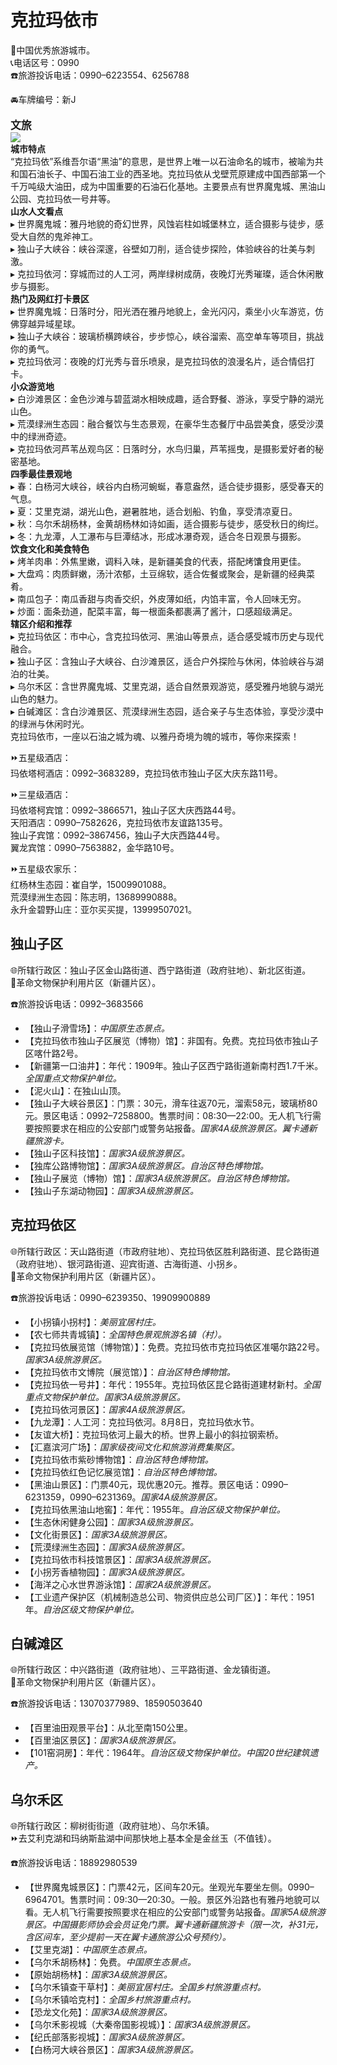 # 克拉玛依市  
🏅中国优秀旅游城市。  
📞电话区号：0990  
☎️旅游投诉电话：0990–6223554、6256788  

🚘车牌编号：新J  

<big>**文旅**</big>  
![](https://boot-img.xuexi.cn/image/1005/process/acb34938203843a48f8fe95e0fd0767e.png)  
**城市特点**  
“克拉玛依”系维吾尔语“黑油”的意思，是世界上唯一以石油命名的城市，被喻为共和国石油长子、中国石油工业的西圣地。克拉玛依从戈壁荒原建成中国西部第一个千万吨级大油田，成为中国重要的石油石化基地。主要景点有世界魔鬼城、黑油山公园、克拉玛依一号井等。  
**山水人文看点**  
▸ 世界魔鬼城：雅丹地貌的奇幻世界，风蚀岩柱如城堡林立，适合摄影与徒步，感受大自然的鬼斧神工。  
▸ 独山子大峡谷：峡谷深邃，谷壁如刀削，适合徒步探险，体验峡谷的壮美与刺激。  
▸ 克拉玛依河：穿城而过的人工河，两岸绿树成荫，夜晚灯光秀璀璨，适合休闲散步与摄影。  
**热门及网红打卡景区**  
▸ 世界魔鬼城：日落时分，阳光洒在雅丹地貌上，金光闪闪，乘坐小火车游览，仿佛穿越异域星球。  
▸ 独山子大峡谷：玻璃桥横跨峡谷，步步惊心，峡谷溜索、高空单车等项目，挑战你的勇气。  
▸ 克拉玛依河：夜晚的灯光秀与音乐喷泉，是克拉玛依的浪漫名片，适合情侣打卡。  
**小众游览地**  
▸ 白沙滩景区：金色沙滩与碧蓝湖水相映成趣，适合野餐、游泳，享受宁静的湖光山色。  
▸ 荒漠绿洲生态园：融合餐饮与生态景观，在豪华生态餐厅中品尝美食，感受沙漠中的绿洲奇迹。  
▸ 克拉玛依河芦苇丛观鸟区：日落时分，水鸟归巢，芦苇摇曳，是摄影爱好者的秘密基地。  
**四季最佳景观地**  
▸ 春：白杨河大峡谷，峡谷内白杨河蜿蜒，春意盎然，适合徒步摄影，感受春天的气息。  
▸ 夏：艾里克湖，湖光山色，避暑胜地，适合划船、钓鱼，享受清凉夏日。  
▸ 秋：乌尔禾胡杨林，金黄胡杨林如诗如画，适合摄影与徒步，感受秋日的绚烂。  
▸ 冬：九龙潭，人工瀑布与巨潭结冰，形成冰瀑奇观，适合冬日观景与摄影。  
**饮食文化和美食特色**  
▸ 烤羊肉串：外焦里嫩，调料入味，是新疆美食的代表，搭配烤馕食用更佳。  
▸ 大盘鸡：肉质鲜嫩，汤汁浓郁，土豆绵软，适合佐餐或聚会，是新疆的经典菜肴。  
▸ 南瓜包子：南瓜香甜与肉香交织，外皮薄如纸，内馅丰富，令人回味无穷。  
▸ 炒面：面条劲道，配菜丰富，每一根面条都裹满了酱汁，口感超级满足。  
**辖区介绍和推荐**  
▸ 克拉玛依区：市中心，含克拉玛依河、黑油山等景点，适合感受城市历史与现代融合。  
▸ 独山子区：含独山子大峡谷、白沙滩景区，适合户外探险与休闲，体验峡谷与湖泊的壮美。  
▸ 乌尔禾区：含世界魔鬼城、艾里克湖，适合自然景观游览，感受雅丹地貌与湖光山色的魅力。  
▸ 白碱滩区：含白沙滩景区、荒漠绿洲生态园，适合亲子与生态体验，享受沙漠中的绿洲与休闲时光。  
克拉玛依市，一座以石油之城为魂、以雅丹奇境为魄的城市，等你来探索！  

⏩五星级酒店：  
玛依塔柯酒店：0992–3683289，克拉玛依市独山子区大庆东路11号。  

⏩三星级酒店：  
玛依塔柯宾馆：0992–3866571，独山子区大庆西路44号。  
天阳酒店：0990–7582626，克拉玛依市友谊路135号。  
独山子宾馆：0992–3867456，独山子大庆西路44号。  
翼龙宾馆：0990–7563882，金华路10号。  

⏩五星级农家乐：  
红杨林生态园：崔自学，15009901088。  
荒漠绿洲生态园：陈志明，13689990888。  
永升金碧野山庄：亚尔买买提，13999507021。  

## 独山子区  
🌐所辖行政区：独山子区金山路街道、西宁路街道（政府驻地）、新北区街道。  
🚩革命文物保护利用片区（新疆片区）。  

☎️旅游投诉电话：0992–3683566  

* 【独山子滑雪场】：*中国原生态景点。*  
* 【克拉玛依市独山子区展览（博物）馆】：非国有。免费。克拉玛依市独山子区喀什路2号。  
* 【新疆第一口油井】：年代：1909年。独山子区西宁路街道新南村西1.7千米。*全国重点文物保护单位。*  
* 【泥火山】：在独山山顶。  
* 【独山子大峡谷景区】：门票：30元，滑车往返70元，溜索58元，玻璃桥80元。景区电话：0992–7258800。售票时间：08:30—22:00。无人机飞行需要按照要求在相应的公安部门或警务站报备。*国家4A级旅游景区。翼卡通新疆旅游卡。*  
* 【独山子区科技馆】：*国家3A级旅游景区。*  
* 【独库公路博物馆】：*国家3A级旅游景区。自治区特色博物馆。*  
* 【独山子展览（博物）馆】：*国家3A级旅游景区。自治区特色博物馆。*  
* 【独山子东湖动物园】：*国家3A级旅游景区。*  

## 克拉玛依区  
🌐所辖行政区：天山路街道（市政府驻地）、克拉玛依区胜利路街道、昆仑路街道（政府驻地）、银河路街道、迎宾街道、古海街道、小拐乡。  
🚩革命文物保护利用片区（新疆片区）。  

☎️旅游投诉电话：0990–6239350、19909900889  

* 【小拐镇小拐村】：*美丽宜居村庄。*  
* 【农七师共青城镇】：*全国特色景观旅游名镇（村）。*  
* 【克拉玛依展览馆（博物馆）】：免费。克拉玛依市克拉玛依区准噶尔路22号。*国家3A级旅游景区。*  
* 【克拉玛依市文博院（展览馆）】：*自治区特色博物馆。*  
* 【克拉玛依一号井】：年代：1955年。克拉玛依区昆仑路街道建材新村。*全国重点文物保护单位。国家3A级旅游景区。*  
* 【克拉玛依河景区】：*国家4A级旅游景区。*  
* 【九龙潭】：人工河：克拉玛依河。8月8日，克拉玛依水节。  
* 【友谊大桥】：克拉玛依河上最大的桥。世界上最小的斜拉钢索桥。  
* 【汇嘉滨河广场】：*国家级夜间文化和旅游消费集聚区。*  
* 【克拉玛依市紫砂博物馆】：*自治区特色博物馆。*  
* 【克拉玛依红色记忆展览馆】：*自治区特色博物馆。*  
* 【黑油山景区】：门票40元，现优惠20元。推荐。景区电话：0990–6231359，0990–6231369。*国家4A级旅游景区。*  
* 【克拉玛依黑油山地窖】：年代：1955年。*自治区级文物保护单位。*  
* 【生态休闲健身公园】：*国家3A级旅游景区。*  
* 【文化街景区】：*国家3A级旅游景区。*  
* 【荒漠绿洲生态园】：*国家3A级旅游景区。*  
* 【克拉玛依市科技馆景区】：*国家3A级旅游景区。*  
* 【小拐芳香植物园】：*国家3A级旅游景区。*  
* 【海洋之心水世界游泳馆】：*国家2A级旅游景区。*  
* 【工业遗产保护区（机械制造总公司、物资供应总公司厂区）】：年代：1951年。*自治区级文物保护单位。*  

## 白碱滩区  
🌐所辖行政区：中兴路街道（政府驻地）、三平路街道、金龙镇街道。  
🚩革命文物保护利用片区（新疆片区）。  

☎️旅游投诉电话：13070377989、18590503640  

* 【百里油田观景平台】：从北至南150公里。  
* 【百里油区景区】：*国家3A级旅游景区。*  
* 【101窑洞房】：年代：1964年。*自治区级文物保护单位。中国20世纪建筑遗产。*  

## 乌尔禾区  
🌐所辖行政区：柳树街街道（政府驻地）、乌尔禾镇。  
⏩去艾利克湖和玛纳斯盐湖中间那快地上基本全是金丝玉（不值钱）。  

☎️旅游投诉电话：18892980539  

* 【世界魔鬼城景区】：门票42元，区间车20元。坐观光车要坐左侧。0990–6964701。售票时间：09:30—20:30。一般。景区外沿路也有雅丹地貌可以看。无人机飞行需要按照要求在相应的公安部门或警务站报备。*国家5A级旅游景区。中国摄影师协会会员证免门票。翼卡通新疆旅游卡（限一次，补31元，含区间车，至少提前一天在翼卡通旅游公众号预约）。*  
* 【艾里克湖】：*中国原生态景点。*  
* 【乌尔禾胡杨林】：免费。*中国原生态景点。*  
* 【原始胡杨林】：*国家3A级旅游景区。*  
* 【乌尔禾镇查干草村】：*美丽宜居村庄。全国乡村旅游重点村。*  
* 【乌尔禾镇哈克村】：*全国乡村旅游重点村。*  
* 【恐龙文化苑】：*国家3A级旅游景区。*  
* 【乌尔禾影视城（大秦帝国影视城）】：*国家3A级旅游景区。*  
* 【纪氏部落影视城】：*国家3A级旅游景区。*  
* 【白杨河大峡谷景区】：*国家3A级旅游景区。*  
